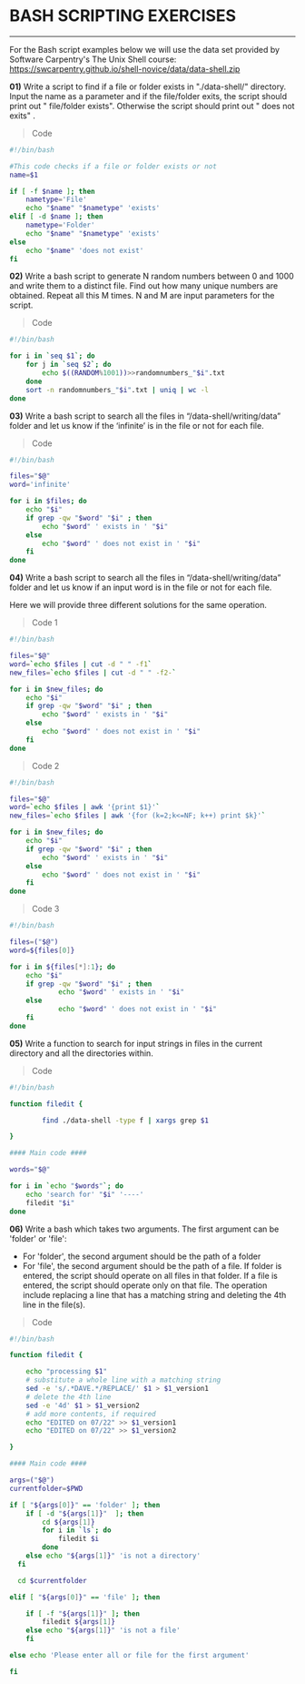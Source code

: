 
# BASH SCRIPTING EXERCISES
<hr>

For the Bash script examples below we will use the data set provided by
Software Carpentry's The Unix Shell course:
https://swcarpentry.github.io/shell-novice/data/data-shell.zip

**01)** Write a script to find if a file or folder exists in "./data-shell/"
directory. Input the name as a parameter and if the file/folder exits,
the script should print out "<name> file/folder exists". Otherwise the
script should print out "<name> does not exits"
.<br>

> Code

```bash
#!/bin/bash

#This code checks if a file or folder exists or not
name=$1

if [ -f $name ]; then
    nametype='File'
    echo "$name" "$nametype" 'exists'
elif [ -d $name ]; then
    nametype='Folder'
    echo "$name" "$nametype" 'exists'
else
    echo "$name" 'does not exist'
fi
```

**02)** Write a bash script to generate N random numbers between 0 and
1000 and write them to a distinct file. Find out how many unique numbers
are obtained. Repeat all this M times. N and M are input parameters for
the script.

> Code
```bash
#!/bin/bash

for i in `seq $1`; do
    for j in `seq $2`; do
        echo $((RANDOM%1001))>>randomnumbers_"$i".txt
    done
    sort -n randomnumbers_"$i".txt | uniq | wc -l
done
```

**03)** Write a bash script to search all the files in “/data-shell/writing/data”
folder and let us know if the ‘infinite’ is in the file or not for each file.

> Code
```bash
#!/bin/bash

files="$@"
word='infinite'

for i in $files; do
    echo "$i"
    if grep -qw "$word" "$i" ; then
        echo "$word" ' exists in ' "$i"
    else
        echo "$word" ' does not exist in ' "$i"
    fi
done
```

**04)** Write a bash script to search all the files in “/data-shell/writing/data”
folder and let us know if an input word is in the file or not for each file.

Here we will provide three different solutions for the same operation.

> Code 1
```bash
#!/bin/bash

files="$@"
word=`echo $files | cut -d " " -f1`
new_files=`echo $files | cut -d " " -f2-`

for i in $new_files; do
    echo "$i"
    if grep -qw "$word" "$i" ; then
        echo "$word" ' exists in ' "$i"
    else
        echo "$word" ' does not exist in ' "$i"
    fi
done
```

> Code 2
```bash
#!/bin/bash

files="$@"
word=`echo $files | awk '{print $1}'`
new_files=`echo $files | awk '{for (k=2;k<=NF; k++) print $k}'`

for i in $new_files; do
    echo "$i"
    if grep -qw "$word" "$i" ; then
        echo "$word" ' exists in ' "$i"
    else
        echo "$word" ' does not exist in ' "$i"
    fi
done
```

> Code 3
```bash
#!/bin/bash

files=("$@")
word=${files[0]}

for i in ${files[*]:1}; do
    echo "$i"
    if grep -qw "$word" "$i" ; then
            echo "$word" ' exists in ' "$i"
    else
            echo "$word" ' does not exist in ' "$i"
    fi
done

```

**05)** Write a function to search for input strings in files in the
current directory and all the directories within.

> Code
```bash
#!/bin/bash

function filedit {

        find ./data-shell -type f | xargs grep $1

}

#### Main code ####

words="$@"

for i in `echo "$words"`; do
    echo 'search for' "$i" '----'
    filedit "$i"
done
```

**06)** Write a bash which takes two arguments. The first argument can be 'folder' or 'file': 
- For 'folder', the second argument should be the path of a folder 
- For 'file', the second argument should be the path of a file.
If folder is entered, the script should operate on all files in that folder. If a file is entered, 
the script should operate only on that file. The operation include replacing a line that has a 
matching string and deleting the 4th line in the file(s).


> Code
```bash
#!/bin/bash

function filedit {

    echo "processing $1"
    # substitute a whole line with a matching string
    sed -e 's/.*DAVE.*/REPLACE/' $1 > $1_version1
    # delete the 4th line
    sed -e '4d' $1 > $1_version2
    # add more contents, if required
    echo "EDITED on 07/22" >> $1_version1
    echo "EDITED on 07/22" >> $1_version2

}

#### Main code ####

args=("$@")
currentfolder=$PWD

if [ "${args[0]}" == 'folder' ]; then
    if [ -d "${args[1]}"  ]; then
        cd ${args[1]}
        for i in `ls`; do
            filedit $i
        done
    else echo "${args[1]}" 'is not a directory'
  fi

  cd $currentfolder

elif [ "${args[0]}" == 'file' ]; then

    if [ -f "${args[1]}" ]; then
        filedit ${args[1]}
    else echo "${args[1]}" 'is not a file'
    fi

else echo 'Please enter all or file for the first argument'

fi
```

